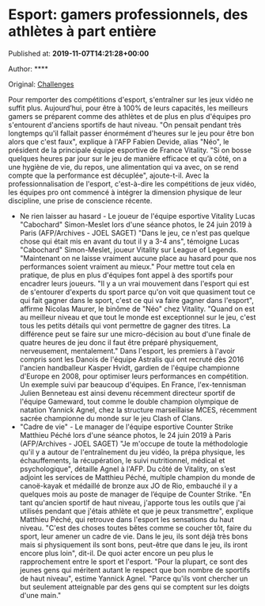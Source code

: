 
# Esport: gamers professionnels, des athlètes à part entière

Published at: **2019-11-07T14:21:28+00:00**

Author: ****

Original: [Challenges](https://www.challenges.fr/sport/esport-gamers-professionnels-des-athletes-a-part-entiere_683671)

Pour remporter des compétitions d'esport, s'entraîner sur les jeux vidéo ne suffit plus. Aujourd’hui, pour être à 100% de leurs capacités, les meilleurs gamers se préparent comme des athlètes et de plus en plus d'équipes pro s'entourent d'anciens sportifs de haut niveau.
"On pensait pendant très longtemps qu'il fallait passer énormément d'heures sur le jeu pour être bon alors que c'est faux", explique à l'AFP Fabien Devide, alias "Néo", le président de la principale équipe esportive de France Vitality. "Si on bosse quelques heures par jour sur le jeu de manière efficace et qu’à côté, on a une hygiène de vie, du repos, une alimentation qui va avec, on se rend compte que la performance est décuplée", ajoute-t-il.
Avec la professionnalisation de l'esport, c'est-à-dire les compétitions de jeux vidéo, les équipes pro ont commencé à intégrer la dimension physique de leur discipline, une prise de conscience récente.
- Ne rien laisser au hasard -
Le joueur de l'équipe esportive Vitality Lucas "Cabochard" Simon-Meslet lors d'une séance photos, le 24 juin 2019 à Paris (AFP/Archives - JOEL SAGET)
"Dans le jeu, ce n'est pas quelque chose qui était mis en avant du tout il y a 3-4 ans", témoigne Lucas "Cabochard" Simon-Meslet, joueur Vitality sur League of Legends. "Maintenant on ne laisse vraiment aucune place au hasard pour que nos performances soient vraiment au mieux."
Pour mettre tout cela en pratique, de plus en plus d'équipes font appel à des sportifs pour encadrer leurs joueurs.
"Il y a un vrai mouvement dans l'esport qui est de s'entourer d'experts du sport parce qu'on voit que quasiment tout ce qui fait gagner dans le sport, c'est ce qui va faire gagner dans l'esport", affirme Nicolas Maurer, le binôme de "Néo" chez Vitality. "Quand on est au meilleur niveau et que tout le monde est exceptionnel sur le jeu, c'est tous les petits détails qui vont permettre de gagner des titres. La différence peut se faire sur une micro-décision au bout d'une finale de quatre heures de jeu donc il faut être préparé physiquement, nerveusement, mentalement."
Dans l'esport, les premiers à l'avoir compris sont les Danois de l'équipe Astralis qui ont recruté dès 2016 l'ancien handballeur Kasper Hvidt, gardien de l'équipe championne d'Europe en 2008, pour optimiser leurs performances en compétition. Un exemple suivi par beaucoup d'équipes.
En France, l'ex-tennisman Julien Benneteau est ainsi devenu récemment directeur sportif de l'équipe Gameward, tout comme le double champion olympique de natation Yannick Agnel, chez la structure marseillaise MCES, récemment sacrée championne du monde sur le jeu Clash of Clans.
- "Cadre de vie" -
Le manager de l'équipe esportive Counter Strike Matthieu Péché lors d'une séance photos, le 24 juin 2019 à Paris (AFP/Archives - JOEL SAGET)
"Je m'occupe de toute la méthodologie qu'il y a autour de l'entraînement du jeu vidéo, la prépa physique, les échauffements, la récupération, le suivi nutritionnel, médical et psychologique", détaille Agnel à l'AFP.
Du côté de Vitality, on s’est adjoint les services de Matthieu Péché, multiple champion du monde de canoë-kayak et médaillé de bronze aux JO de Rio, embauché il y a quelques mois au poste de manager de l’équipe de Counter Strike.
"En tant qu'ancien sportif de haut niveau, j'apporte tous les outils que j'ai utilisés pendant que j'étais athlète et que je peux transmettre", explique Matthieu Péché, qui retrouve dans l'esport les sensations du haut niveau.
"C'est des choses toutes bêtes comme se coucher tôt, faire du sport, leur amener un cadre de vie. Dans le jeu, ils sont déjà très bons mais si physiquement ils sont bons, peut-être que dans le jeu, ils iront encore plus loin", dit-il.
De quoi acter encore un peu plus le rapprochement entre le sport et l'esport.
"Pour la plupart, ce sont des jeunes gens qui méritent autant le respect que bon nombre de sportifs de haut niveau", estime Yannick Agnel. "Parce qu'ils vont chercher un but seulement atteignable par des gens qui se comptent sur les doigts d'une main."
